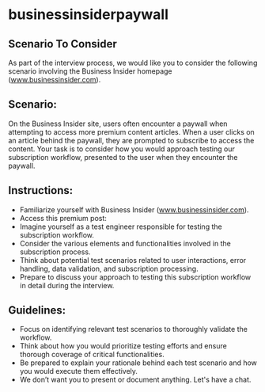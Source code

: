# businessinsiderpaywall

## Scenario To Consider 

As part of the interview process, we would like you to consider the following scenario involving the Business Insider homepage (www.businessinsider.com).

## Scenario:

On the Business Insider site, users often encounter a paywall when attempting to access more premium content articles. When a user clicks on an article behind the paywall, they are prompted to subscribe to access the content. Your task is to consider how you would approach testing our subscription workflow, presented to the user when they encounter the paywall.

## Instructions:

- Familiarize yourself with Business Insider (www.businessinsider.com).
- Access this premium post: <url>
- Imagine yourself as a test engineer responsible for testing the subscription workflow.
- Consider the various elements and functionalities involved in the subscription process.  
- Think about potential test scenarios related to user interactions, error handling, data validation, and subscription processing.
- Prepare to discuss your approach to testing this subscription workflow in detail during the interview.

## Guidelines:

- Focus on identifying relevant test scenarios to thoroughly validate the workflow.  
- Think about how you would prioritize testing efforts and ensure thorough coverage of critical functionalities.
- Be prepared to explain your rationale behind each test scenario and how you would execute them effectively.
- We don’t want you to present or document anything.  Let's have a chat.  
